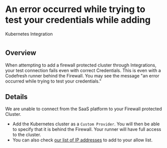 # An error occurred while trying to test your credentials while adding
Kubernetes Integration

#

## Overview

When attempting to add a firewall protected cluster through Integrations, your
test connection fails even with correct Credentials. This is even with a
Codefresh runner behind the Firewall. You may see the message "an error
occurred while trying to test your credentials."

## Details

We are unable to connect from the SaaS platform to your Firewall protected
Cluster.

  * Add the Kubernetes cluster as a `Custom Provider`. You will then be able to specify that it is behind the Firewall. Your runner will have full access to the cluster.
  * You can also check [our list of IP addresses](https://support.codefresh.io/hc/en-us/articles/360015251020-IP-Addresses-of-Codefresh-to-add-to-Firewall) to add to your allow list.

